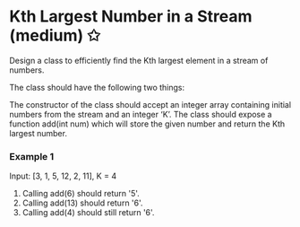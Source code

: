 # Kth Largest Number in a Stream (medium) ✩

Design a class to efficiently find the Kth largest element in a stream of numbers.

The class should have the following two things:

The constructor of the class should accept an integer array containing initial numbers from the stream and an integer ‘K’.
The class should expose a function add(int num) which will store the given number and return the Kth largest number.

### Example 1
Input: [3, 1, 5, 12, 2, 11], K = 4
1. Calling add(6) should return '5'.
2. Calling add(13) should return '6'.
2. Calling add(4) should still return '6'.

